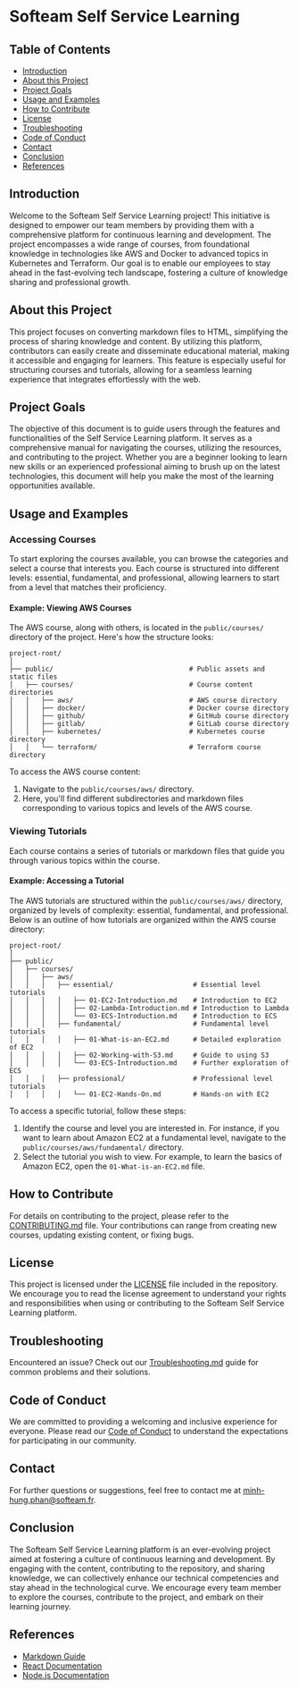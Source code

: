 # Softeam Self Service Learning

## Table of Contents

- [Introduction](#introduction)
- [About this Project](#about-this-project)
- [Project Goals](#project-goals)
- [Usage and Examples](#usage-and-examples)
- [How to Contribute](#how-to-contribute)
- [License](#license)
- [Troubleshooting](#troubleshooting)
- [Code of Conduct](#code-of-conduct)
- [Contact](#contact)
- [Conclusion](#conclusion)
- [References](#references)

## Introduction

Welcome to the Softeam Self Service Learning project! This initiative is designed to empower our team members by providing them with a comprehensive platform for continuous learning and development. The project encompasses a wide range of courses, from foundational knowledge in technologies like AWS and Docker to advanced topics in Kubernetes and Terraform. Our goal is to enable our employees to stay ahead in the fast-evolving tech landscape, fostering a culture of knowledge sharing and professional growth.

## About this Project

This project focuses on converting markdown files to HTML, simplifying the process of sharing knowledge and content. By utilizing this platform, contributors can easily create and disseminate educational material, making it accessible and engaging for learners. This feature is especially useful for structuring courses and tutorials, allowing for a seamless learning experience that integrates effortlessly with the web.

## Project Goals

The objective of this document is to guide users through the features and functionalities of the Self Service Learning platform. It serves as a comprehensive manual for navigating the courses, utilizing the resources, and contributing to the project. Whether you are a beginner looking to learn new skills or an experienced professional aiming to brush up on the latest technologies, this document will help you make the most of the learning opportunities available.

## Usage and Examples

### Accessing Courses

To start exploring the courses available, you can browse the categories and select a course that interests you. Each course is structured into different levels: essential, fundamental, and professional, allowing learners to start from a level that matches their proficiency.

#### Example: Viewing AWS Courses

The AWS course, along with others, is located in the `public/courses/` directory of the project. Here's how the structure looks:

```plaintext
project-root/
│
├── public/                                  # Public assets and static files
│   ├── courses/                             # Course content directories
│   │   ├── aws/                             # AWS course directory
│   │   ├── docker/                          # Docker course directory
│   │   ├── github/                          # GitHub course directory
│   │   ├── gitlab/                          # GitLab course directory
│   │   ├── kubernetes/                      # Kubernetes course directory
│   │   └── terraform/                       # Terraform course directory
```

To access the AWS course content:

1. Navigate to the `public/courses/aws/` directory.
2. Here, you'll find different subdirectories and markdown files corresponding to various topics and levels of the AWS course.

### Viewing Tutorials

Each course contains a series of tutorials or markdown files that guide you through various topics within the course.

#### Example: Accessing a Tutorial

The AWS tutorials are structured within the `public/courses/aws/` directory, organized by levels of complexity: essential, fundamental, and professional. Below is an outline of how tutorials are organized within the AWS course directory:

```plaintext
project-root/
│
├── public/                                  
│   ├── courses/                             
│   │   ├── aws/                             
│   │   │   ├── essential/                    # Essential level tutorials
│   │   │   │   ├── 01-EC2-Introduction.md    # Introduction to EC2
│   │   │   │   ├── 02-Lambda-Introduction.md # Introduction to Lambda
│   │   │   │   └── 03-ECS-Introduction.md    # Introduction to ECS
│   │   │   ├── fundamental/                  # Fundamental level tutorials
│   │   │   │   ├── 01-What-is-an-EC2.md      # Detailed exploration of EC2
│   │   │   │   ├── 02-Working-with-S3.md     # Guide to using S3
│   │   │   │   └── 03-ECS-Introduction.md    # Further exploration of ECS
│   │   │   ├── professional/                 # Professional level tutorials
│   │   │   │   └── 01-EC2-Hands-On.md        # Hands-on with EC2
```

To access a specific tutorial, follow these steps:

1. Identify the course and level you are interested in. For instance, if you want to learn about Amazon EC2 at a fundamental level, navigate to the `public/courses/aws/fundamental/` directory.
2. Select the tutorial you wish to view. For example, to learn the basics of Amazon EC2, open the `01-What-is-an-EC2.md` file.

## How to Contribute

For details on contributing to the project, please refer to the [CONTRIBUTING.md](CONTRIBUTING.md) file. Your contributions can range from creating new courses, updating existing content, or fixing bugs.

## License

This project is licensed under the [LICENSE](LICENSE) file included in the repository. We encourage you to read the license agreement to understand your rights and responsibilities when using or contributing to the Softeam Self Service Learning platform.

## Troubleshooting

Encountered an issue? Check out our [Troubleshooting.md](Troubleshooting.md) guide for common problems and their solutions.

## Code of Conduct

We are committed to providing a welcoming and inclusive experience for everyone. Please read our [Code of Conduct](CODE_OF_CONDUCT.md) to understand the expectations for participating in our community.

## Contact

For further questions or suggestions, feel free to contact me at minh-hung.phan@softeam.fr.

## Conclusion

The Softeam Self Service Learning platform is an ever-evolving project aimed at fostering a culture of continuous learning and development. By engaging with the content, contributing to the repository, and sharing knowledge, we can collectively enhance our technical competencies and stay ahead in the technological curve. We encourage every team member to explore the courses, contribute to the project, and embark on their learning journey.

## References

- [Markdown Guide](https://www.markdownguide.org/)
- [React Documentation](https://reactjs.org/docs/getting-started.html)
- [Node.js Documentation](https://nodejs.org/en/docs/)